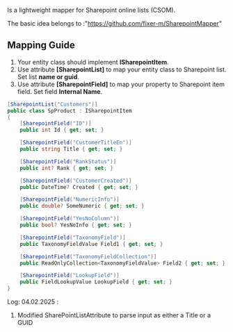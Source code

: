 ﻿Is a lightweight mapper for Sharepoint online lists (CSOM).

The basic idea belongs to :"https://github.com/fixer-m/SharepointMapper"

## Mapping Guide
1. Your entity class should implement **ISharepointItem**. 
2. Use attribute **[SharepointList]** to map your entity class to Sharepoint list. Set list **name or guid**. 
3. Use attribute **[SharepointField]** to map your property to Sharepoint item field. Set field **Internal Name**. 

```csharp
[SharepointList("Customers")]
public class SpProduct : ISharepointItem
{
    [SharepointField("ID")]
    public int Id { get; set; }

    [SharepointField("CustomerTitleEn")]
    public string Title { get; set; }

    [SharepointField("RankStatus")]
    public int? Rank { get; set; }

    [SharepointField("CustomerCreated")]
    public DateTime? Created { get; set; }

    [SharepointField("NumericInfo")]
    public double? SomeNumeric { get; set; }

    [SharepointField("YesNoColumn")]
    public bool? YesNoInfo { get; set; }

    [SharepointField("TaxonomyField")]
    public TaxonomyFieldValue Field1 { get; set; }

    [SharepointField("TaxonomyFieldCollection")]
    public ReadOnlyCollection<TaxonomyFieldValue> Field2 { get; set; }

    [SharepointField("LookupField")]
    public FieldLookupValue LookupField { get; set; }
}
```
Log:
04.02.2025 :
1) Modified SharePointListAttribute to parse input as either a Title or a GUID